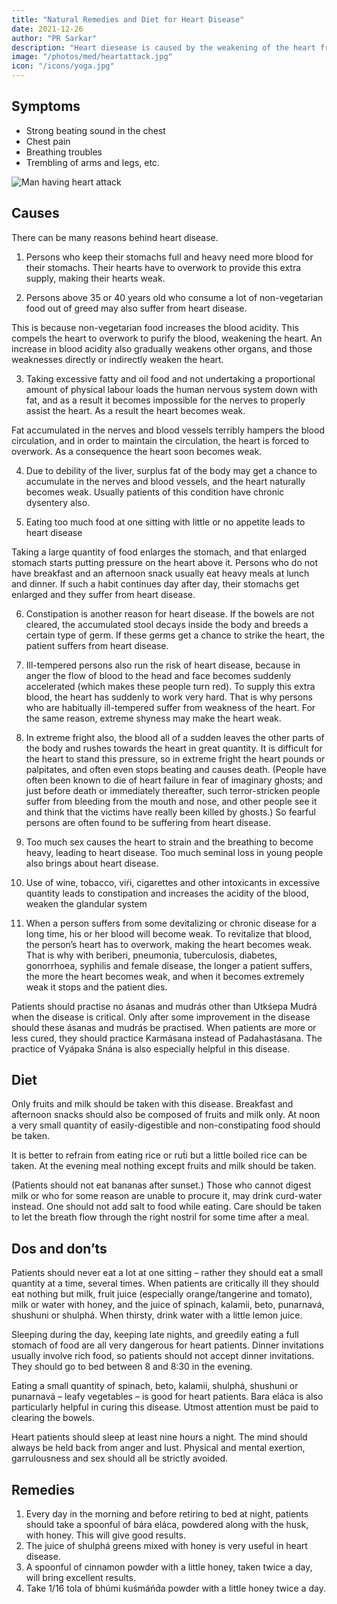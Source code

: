 ```yaml
---
title: "Natural Remedies and Diet for Heart Disease"
date: 2021-12-26
author: "PR Sarkar"
description: "Heart diesease is caused by the weakening of the heart from an increased acidity of the blood or increased fat in the body"
image: "/photos/med/heartattack.jpg"
icon: "/icons/yoga.jpg"
---
```




## Symptoms

- Strong beating sound in the chest
- Chest pain
- Breathing troubles
- Trembling of arms and legs, etc.

![Man having heart attack](/photos/med/heartattack.jpg)

## Causes

There can be many reasons behind heart disease.

1. Persons who keep their stomachs full and heavy need more blood for their stomachs. Their hearts have to overwork to provide this extra supply, making their hearts weak.

2. Persons above 35 or 40 years old who consume a lot of non-vegetarian food out of greed may also suffer from heart disease. 

This is because non-vegetarian food increases the blood acidity. This compels the heart to overwork to purify the blood, weakening the heart. An increase in blood acidity also gradually weakens other organs, and those weaknesses directly or indirectly weaken the heart.

3. Taking excessive fatty and oil food and not undertaking a proportional amount of physical labour loads the human nervous system down with fat, and as a result it becomes impossible for the nerves to properly assist the heart. As a result the heart becomes weak. 

Fat accumulated in the nerves and blood vessels terribly hampers the blood circulation, and in order to maintain the circulation, the heart is forced to overwork. As a consequence the heart soon becomes weak.

4. Due to debility of the liver, surplus fat of the body may get a chance to accumulate in the nerves and blood vessels, and the heart naturally becomes weak. Usually patients of this condition have chronic dysentery also.

5. Eating too much food at one sitting with little or no appetite leads to heart disease

Taking a large quantity of food enlarges the stomach, and that enlarged stomach starts putting pressure on the heart above it. Persons who do not have breakfast and an afternoon snack usually eat heavy meals at lunch and dinner. If such a habit continues day after day, their stomachs get enlarged and they suffer from heart disease.

6. Constipation is another reason for heart disease. If the bowels are not cleared, the accumulated stool decays inside the body and breeds a certain type of germ. If these germs get a chance to strike the heart, the patient suffers from heart disease.

7. Ill-tempered persons also run the risk of heart disease, because in anger the flow of blood to the head and face becomes suddenly accelerated (which makes these people turn red). To supply this extra blood, the heart has suddenly to work very hard. That is why persons who are habitually ill-tempered suffer from weakness of the heart. For the same reason, extreme shyness may make the heart weak.

8. In extreme fright also, the blood all of a sudden leaves the other parts of the body and rushes towards the heart in great quantity. It is difficult for the heart to stand this pressure, so in extreme fright the heart pounds or palpitates, and often even stops beating and causes death. (People have often been known to die of heart failure in fear of imaginary ghosts; and just before death or immediately thereafter, such terror-stricken people suffer from bleeding from the mouth and nose, and other people see it and think that the victims have really been killed by ghosts.) So fearful persons are often found to be suffering from heart disease.

9. Too much sex causes the heart to strain and the breathing to become heavy, leading to heart disease. Too much seminal loss in young people also brings about heart disease.

10. Use of wine, tobacco, viŕi, cigarettes and other intoxicants in excessive quantity leads to constipation and increases the acidity of the blood, weaken the glandular system<!-- , and ultimately prevent the active cooperation of the heart and the glands, causing them to fall sick. -->

11. When a person suffers from some devitalizing or chronic disease for a long time, his or her blood will become weak. To revitalize that blood, the person’s heart has to overwork, making the heart becomes weak. That is why with beriberi, pneumonia, tuberculosis, diabetes, gonorrhoea, syphilis and female disease, the longer a patient suffers, the more the heart becomes weak, and when it becomes extremely weak it stops and the patient dies.

<!-- Treatment:
Morning – Utkśepa Mudrá, (don’t drink too much water), Yogamudrá, Diirgha Prańáma, Bhújauṋgásana, Váyavii Mudrá or Váyavii Práńáyáma, and Padahastásana.
Evening – Yogamudrá, Diirgha Prańáma, Bhújauṋgásana, Padahastásana and Váyavii Mudrá or Váyavii Práńáyáma. -->

Patients should practise no ásanas and mudrás other than Utkśepa Mudrá when the disease is critical. Only after some improvement in the disease should these ásanas and mudrás be practised. When patients are more or less cured, they should practice Karmásana instead of Padahastásana. The practice of Vyápaka Snána is also especially helpful in this disease.

## Diet

Only fruits and milk should be taken with this disease. Breakfast and afternoon snacks should also be composed of fruits and milk only. At noon a very small quantity of easily-digestible and non-constipating food should be taken. 

It is better to refrain from eating rice or rut́i but a little boiled rice can be taken. At the evening meal nothing except fruits and milk should be taken. 

(Patients should not eat bananas after sunset.) Those who cannot digest milk or who for some reason are unable to procure it, may drink curd-water instead. One should not add salt to food while eating. Care should be taken to let the breath flow through the right nostril for some time after a meal.


## Dos and don’ts

Patients should never eat a lot at one sitting – rather they should eat a small quantity at a time, several times. When patients are critically ill they should eat nothing but milk, fruit juice (especially orange/tangerine and tomato), milk or water with honey, and the juice of spinach, kalamii, beto, punarnavá, shushuni or shulphá. When thirsty, drink water with a little lemon juice.

Sleeping during the day, keeping late nights, and greedily eating a full stomach of food are all very dangerous for heart patients. Dinner invitations usually involve rich food, so patients should not accept dinner invitations. They should go to bed between 8 and 8:30 in the evening.

Eating a small quantity of spinach, beto, kalamii, shulphá, shushuni or punarnavá – leafy vegetables – is good for heart patients. Bara eláca is also particularly helpful in curing this disease. Utmost attention must be paid to clearing the bowels.

Heart patients should sleep at least nine hours a night. The mind should always be held back from anger and lust. Physical and mental exertion, garrulousness and sex should all be strictly avoided.


## Remedies

1. Every day in the morning and before retiring to bed at night, patients should take a spoonful of bára eláca, powdered along with the husk, with honey. This will give good results.
2. The juice of shulphá greens mixed with honey is very useful in heart disease.
3. A spoonful of cinnamon powder with a little honey, taken twice a day, will bring excellent results.
4. Take 1/16 tola of bhúmi kuśmáńd́a powder with a little honey twice a day.